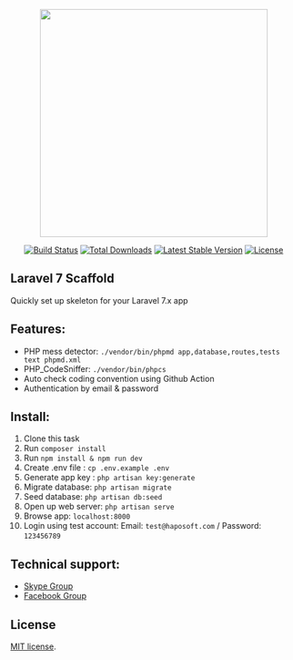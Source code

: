 <p align="center"><img src="https://res.cloudinary.com/dtfbvvkyp/image/upload/v1566331377/laravel-logolockup-cmyk-red.svg" width="400"></p>

<p align="center">
<a href="https://travis-ci.org/laravel/framework"><img src="https://travis-ci.org/laravel/framework.svg" alt="Build Status"></a>
<a href="https://packagist.org/packages/laravel/framework"><img src="https://poser.pugx.org/laravel/framework/d/total.svg" alt="Total Downloads"></a>
<a href="https://packagist.org/packages/laravel/framework"><img src="https://poser.pugx.org/laravel/framework/v/stable.svg" alt="Latest Stable Version"></a>
<a href="https://packagist.org/packages/laravel/framework"><img src="https://poser.pugx.org/laravel/framework/license.svg" alt="License"></a>
</p>

## Laravel 7 Scaffold

Quickly set up skeleton for your Laravel 7.x app

## Features:
- PHP mess detector: `./vendor/bin/phpmd app,database,routes,tests text phpmd.xml`
- PHP_CodeSniffer: `./vendor/bin/phpcs`
- Auto check coding convention using Github Action 
- Authentication by email & password 

## Install: 
1. Clone this task 
2. Run `composer install`
3. Run `npm install & npm run dev`
4. Create .env file : `cp .env.example .env`
5. Generate app key : `php artisan key:generate`
6. Migrate database: `php artisan migrate`
7. Seed database: `php artisan db:seed`
8. Open up web server: `php artisan serve`
9. Browse app: `localhost:8000`
10. Login using test account: Email: `test@haposoft.com` / Password: `123456789`

## Technical support:
- [Skype Group](https://join.skype.com/HxHLdORRW2gO)
- [Facebook Group](https://www.facebook.com/laravelvn/)

## License

[MIT license](https://opensource.org/licenses/MIT).
